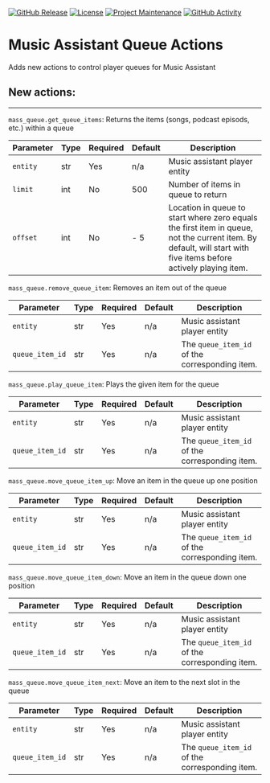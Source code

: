 [![GitHub Release](https://img.shields.io/github/release/droans/mass_queue.svg?style=for-the-badge)](https://github.com/droans/mass_card/releases)
[![License](https://img.shields.io/github/license/droans/mass_queue.svg?style=for-the-badge)](LICENSE)
[![Project Maintenance](https://img.shields.io/badge/maintainer-droans-blue.svg?style=for-the-badge)](https://github.com/droans)
[![GitHub Activity](https://img.shields.io/github/last-commit/droans/mass_queue?style=for-the-badge)](https://github.com/droans/mass_card/commits/main)

# Music Assistant Queue Actions

Adds new actions to control player queues for Music Assistant 

## New actions:

---
`mass_queue.get_queue_items`: Returns the items (songs, podcast episods, etc.) within a queue

| Parameter | Type | Required | Default                     | Description                                                                                                                                                      |
|-----------|------|----------|-----------------------------|------------------------------------------------------------------------------------------------------------------------------------------------------------------|
| `entity`  | str  | Yes      | n/a                         | Music assistant player entity                                                                                                                                    |
| `limit`   | int  | No       | 500                         | Number of items in queue to return                                                                                                                               |
| `offset`  | int  | No       | <Current Item Position> - 5 | Location in queue to start where zero equals the first item in queue, not the current item. By default, will start with five items before actively playing item. |

`mass_queue.remove_queue_item`: Removes an item out of the queue

| Parameter       | Type | Required | Default | Description                                    |
|-----------------|------|----------|---------|------------------------------------------------|
| `entity`        | str  | Yes      | n/a     | Music assistant player entity                  |
| `queue_item_id` | str  | Yes      | n/a     | The `queue_item_id` of the corresponding item. |

`mass_queue.play_queue_item`: Plays the given item for the queue

| Parameter       | Type | Required | Default | Description                                    |
|-----------------|------|----------|---------|------------------------------------------------|
| `entity`        | str  | Yes      | n/a     | Music assistant player entity                  |
| `queue_item_id` | str  | Yes      | n/a     | The `queue_item_id` of the corresponding item. |

`mass_queue.move_queue_item_up`: Move an item in the queue up one position

| Parameter       | Type | Required | Default | Description                                    |
|-----------------|------|----------|---------|------------------------------------------------|
| `entity`        | str  | Yes      | n/a     | Music assistant player entity                  |
| `queue_item_id` | str  | Yes      | n/a     | The `queue_item_id` of the corresponding item. |

`mass_queue.move_queue_item_down`: Move an item in the queue down one position

| Parameter       | Type | Required | Default | Description                                    |
|-----------------|------|----------|---------|------------------------------------------------|
| `entity`        | str  | Yes      | n/a     | Music assistant player entity                  |
| `queue_item_id` | str  | Yes      | n/a     | The `queue_item_id` of the corresponding item. |

`mass_queue.move_queue_item_next`: Move an item to the next slot in the queue

| Parameter       | Type | Required | Default | Description                                    |
|-----------------|------|----------|---------|------------------------------------------------|
| `entity`        | str  | Yes      | n/a     | Music assistant player entity                  |
| `queue_item_id` | str  | Yes      | n/a     | The `queue_item_id` of the corresponding item. |
